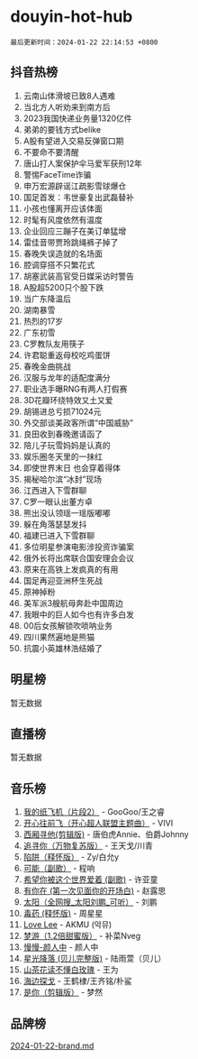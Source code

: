 # douyin-hot-hub

`最后更新时间：2024-01-22 22:14:53 +0800`

## 抖音热榜

1. 云南山体滑坡已致8人遇难
1. 当北方人听劝来到南方后
1. 2023我国快递业务量1320亿件
1. 弟弟的要钱方式belike
1. A股有望进入交易反弹窗口期
1. 不要命不要清醒
1. 唐山打人案保护伞马爱军获刑12年
1. 警惕FaceTime诈骗
1. 申万宏源辟谣江疏影雪球爆仓
1. 国足首发：韦世豪复出武磊替补
1. 小孩也懂离开应该体面
1. 时髦有风度依然有温度
1. 企业回应三蹦子在美订单猛增
1. 雷佳音带贾玲跳绳裤子掉了
1. 春晚失误造就的名场面
1. 腔调穿搭不只繁花式
1. 胡塞武装高官受日媒采访时警告
1. A股超5200只个股下跌
1. 当广东降温后
1. 湖南暴雪
1. 热烈的17岁
1. 广东初雪
1. C罗教队友用筷子
1. 许君聪重返母校吃鸡蛋饼
1. 春晚金曲挑战
1. 汉服与龙年的适配度满分
1. 职业选手曝RNG有两人打假赛
1. 3D花瓣环绕特效又土又爱
1. 胡锡进总亏损71024元
1. 外交部谈美政客所谓“中国威胁”
1. 良田收到春晚邀请函了
1. 陪儿子玩雪妈妈是认真的
1. 娱乐圈冬天里的一抹红
1. 即使世界末日 也会穿着得体
1. 揭秘哈尔滨“冰封”现场
1. 江西进入下雪群聊
1. C罗一眼认出董方卓
1. 熊出没认领瑶一瑶版嘟嘟
1. 躲在角落瑟瑟发抖
1. 福建已进入下雪群聊
1. 多位明星参演电影涉投资诈骗案
1. 俄外长将出席联合国安理会会议
1. 原来在高铁上发疯真的有用
1. 国足再迎亚洲杯生死战
1. 原神掉粉
1. 美军派3艘航母奔赴中国周边
1. 我眼中的巨人如今也有许多白发
1. 00后女孩解锁吹唢呐业务
1. 四川果然遍地是熊猫
1. 抗震小英雄林浩结婚了

## 明星榜

暂无数据

## 直播榜

暂无数据

## 音乐榜

1. [我的纸飞机（片段2）](https://sf86-cdn-tos.douyinstatic.com/obj/tos-cn-ve-2774/oM2ZrKcg2CD5AeRB2gkeXOFB1IxAGJdZPazYHf) - GooGoo/王之睿
1. [开心往前飞（开心超人联盟主题曲）](https://sf86-cdn-tos.douyinstatic.com/obj/tos-cn-ve-2774/9d8fb7c82cf1421fb93a9fe925275e0a) - VIVI
1. [西厢寻他(剪辑版)](https://sf86-cdn-tos.douyinstatic.com/obj/tos-cn-ve-2774/oUsAVfAQKlRNxEv5qxvIB8o5qmIWUcXbzJKJhw) - 唐伯虎Annie、伯爵Johnny
1. [追寻你（万物复苏版）](https://sf86-cdn-tos.douyinstatic.com/obj/tos-cn-ve-2774/oYeAZJsbjIDit9APmBg8u6uDUQnHmoCf3gbo74) - 王天戈/川青
1. [陷阱（释怀版）](https://sf86-cdn-tos.douyinstatic.com/obj/tos-cn-ve-2774/oE8C21LeZrzKLDFfQYgMzx4GAIHageG5IzayY7) - Zy/白允y
1. [可能（副歌）](https://sf86-cdn-tos.douyinstatic.com/obj/tos-cn-ve-2774/cde1731888894259b333569393c2fb51) - 程响
1. [希望你被这个世界爱着 (副歌)](https://sf86-cdn-tos.douyinstatic.com/obj/tos-cn-ve-2774/oUHCmWQfZlE3QQBKBeD8rCFLpJzPgCpImhsxMt) - 许亚童
1. [有你在 (第一次见面你的开场白)](https://sf86-cdn-tos.douyinstatic.com/obj/tos-cn-ve-2774/oAthrQ3ClJBfI57uBoFEgNDYtNCZ0TSYQQfxQ0) - 赵露思
1. [太阳（全网搜_太阳刘鹏_可听）](https://sf86-cdn-tos.douyinstatic.com/obj/tos-cn-ve-2774/ogWbyIQnlBFImVbeDocRdCIYtBHlbJXgfZMvgz) - 刘鹏
1. [毒药 (释怀版)](https://sf86-cdn-tos.douyinstatic.com/obj/tos-cn-ve-2774/oYILMEAzspdZBIzy4frJNB8ZHPHWAhiwowd4Ad) - 周星星
1. [Love Lee](https://sf3-cdn-tos.douyinstatic.com/obj/tos-cn-ve-2774/o05GbkJGbCBTdDnMtB0fwOYgkeZp23vrWQDQBS) - AKMU (악뮤)
1. [梦游（1.2倍甜蜜版）](https://sf86-cdn-tos.douyinstatic.com/obj/tos-cn-ve-2774/o4gyAUm8hwufoEABmwVIiQtHsFuGzAEEWtNMzo) - 补菜Nveg
1. [慢慢-颜人中](https://sf86-cdn-tos.douyinstatic.com/obj/tos-cn-ve-2774/ocjHNfBXdBxQNC8ZGAeoLMFTUgtBg8bkExunDC) - 颜人中
1. [星光降落 (贝儿完整版)](https://sf6-cdn-tos.douyinstatic.com/obj/tos-cn-ve-2774/okwB9hAwyAtsFFkFBzAX1hOOfQuIoMNs0W2Mwr) - 陆雨萱（贝儿）
1. [山茶花读不懂白玫瑰](https://sf86-cdn-tos.douyinstatic.com/obj/tos-cn-ve-2774/osfn8B7DktrRHEPJgPCfDbw7QDQEkwC16BxZg9) - 王为
1. [海边探戈](https://sf3-cdn-tos.douyinstatic.com/obj/tos-cn-ve-2774/os9gE0VQCGqt6VQkZDyBBYvfSDY0QFe3vVmubn) - 王鹤棣/王齐铭/朴鲨
1. [是你（剪辑版）](https://sf86-cdn-tos.douyinstatic.com/obj/tos-cn-ve-2774/46019dae783c4c969944217fe1cfafc4) - 梦然

## 品牌榜

[2024-01-22-brand.md](2024-01-22-brand.md)
